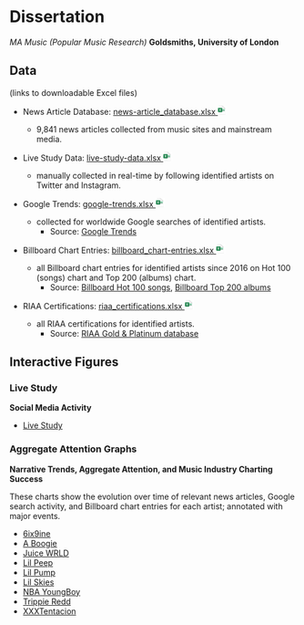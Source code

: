 # Dissertation
*MA Music (Popular Music Research)*
**Goldsmiths, University of London**


## Data
(links to downloadable Excel files)

* News Article Database: [news-article_database.xlsx <img src="images/excel-file_logo.png" alt="Excel file icon" width="16px" height="16px">](data/news-article_database.xlsx)
  * 9,841 news articles collected from music sites and mainstream media.

* Live Study Data: [live-study-data.xlsx <img src="images/excel-file_logo.png" alt="Excel file icon" width="16px" height="16px">](data/live-study-data.xlsx)
  * manually collected in real-time by following identified artists on Twitter and Instagram.

* Google Trends: [google-trends.xlsx <img src="images/excel-file_logo.png" alt="Excel file icon" width="16px" height="16px">](data/google-trends.xlsx)
  * collected for worldwide Google searches of identified artists.
    * Source: [Google Trends](https://trends.google.com/trends/)

* Billboard Chart Entries: [billboard_chart-entries.xlsx <img src="images/excel-file_logo.png" alt="Excel file icon" width="16px" height="16px">](data/billboard_chart-entries.xlsx)
  * all Billboard chart entries for identified artists since 2016 on Hot 100 (songs) chart and Top 200 (albums) chart.
    * Source: [Billboard Hot 100 songs](https://www.billboard.com/charts/hot-100), [Billboard Top 200 albums](https://www.billboard.com/charts/billboard-200)

* RIAA Certifications: [riaa_certifications.xlsx <img src="images/excel-file_logo.png" alt="Excel file icon" width="16px" height="16px">](data/riaa_certifications.xlsx)
  * all RIAA certifications for identified artists.
    * Source: [RIAA Gold & Platinum database](https://www.riaa.com/gold-platinum/)


## Interactive Figures

### Live Study
**Social Media Activity**

* [Live Study](figures/live-study/social-media-activity.html)


### Aggregate Attention Graphs
**Narrative Trends, Aggregate Attention, and Music Industry Charting Success**

These charts show the evolution over time of relevant news articles, Google search activity, and Billboard chart entries for each artist; annotated with major events.

* [6ix9ine](figures/aggregate-attention-graphs/6ix9ine.html)
* [A Boogie](figures/aggregate-attention-graphs/A-Boogie.html)
* [Juice WRLD](figures/aggregate-attention-graphs/Juice-WRLD.html)
* [Lil Peep](figures/aggregate-attention-graphs/Lil-Peep.html)
* [Lil Pump](figures/aggregate-attention-graphs/Lil-Pump.html)
* [Lil Skies](figures/aggregate-attention-graphs/Lil-Skies.html)
* [NBA YoungBoy](figures/aggregate-attention-graphs/NBA-YoungBoy.html)
* [Trippie Redd](figures/aggregate-attention-graphs/Trippie-Redd.html)
* [XXXTentacion](figures/aggregate-attention-graphs/XXXTentacion.html)


